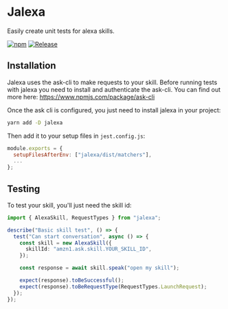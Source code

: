 # Jalexa

Easily create unit tests for alexa skills.

[![npm](https://img.shields.io/npm/v/jalexa)](https://www.npmjs.com/package/jalexa)
[![Release](https://github.com/theBenForce/jalexa/workflows/Release/badge.svg)](https://github.com/theBenForce/jalexa/actions?query=workflow%3ARelease)

## Installation

Jalexa uses the ask-cli to make requests to your skill. Before running tests with jalexa you need to install and authenticate the ask-cli. You can find out more here: https://www.npmjs.com/package/ask-cli

Once the ask cli is configured, you just need to install jalexa in your project:

```bash
yarn add -D jalexa
```

Then add it to your setup files in `jest.config.js`:

```js
module.exports = {
  setupFilesAfterEnv: ["jalexa/dist/matchers"],
  ...
};
```

## Testing

To test your skill, you'll just need the skill id:

```typescript
import { AlexaSkill, RequestTypes } from "jalexa";

describe("Basic skill test", () => {
  test("Can start conversation", async () => {
    const skill = new AlexaSkill({
      skillId: "amzn1.ask.skill.YOUR_SKILL_ID",
    });

    const response = await skill.speak("open my skill");

    expect(response).toBeSuccessful();
    expect(response).toBeRequestType(RequestTypes.LaunchRequest);
  });
});
```

